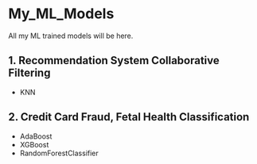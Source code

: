 # My_ML_Models
All my ML trained models will be here.


## 1. Recommendation System Collaborative Filtering 

* KNN
## 2. Credit Card Fraud, Fetal Health Classification

* AdaBoost
* XGBoost
* RandomForestClassifier

